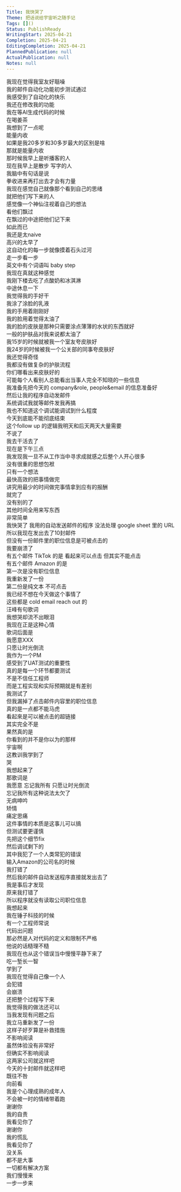 ```yaml
---
Title: 我快哭了
Theme: 把话说给宇宙听之随手记
Tags: []()
Status: PublishReady
WritingStart: 2025-04-21
Completion: 2025-04-21
EditingCompletion: 2025-04-21
PlannedPublication: null
ActualPublication: null
Notes: null
---    
```

我现在觉得我室友好聒噪    
我的邮件自动化功能初步测试通过  
我感受到了自动化的快乐    
我还在修改我的功能    
我在等AI生成代码的时候  
在喝姜茶  
我想到了一点呢  
能量内收  
如果是我20多岁和30多岁最大的区别是啥  
那就是能量内收  
那时候我早上是听播客的人  
现在我早上是散步 写字的人  
我脑中有句话是说  
拳收进来再打出去才会有力量    
我现在感觉自己就像那个看到自己的思绪  
就把他们写下来的人  
感觉像一个神仙注视着自己的想法  
看他们飘过  
在飘过的中途把他们记下来  
如此而已    
我还是太naive  
高兴的太早了  
这自动化的每一步就像摸着石头过河  
走一步看一步  
英文中有个词语叫 baby step  
我现在真就这种感觉    
我刚下楼去吃了点酸奶和冰淇淋  
中途休息一下  
我觉得我的手好干  
我涂了涂脸的乳液  
我的手用着刚刚好  
我的脸用着觉得太油了  
我的脸的皮肤是那种只需要涂点薄薄的水状的东西就好  
一般的护肤品对我来说都太油了    
我15岁的时候就被我一个室友夸皮肤好  
我24岁的时候被我一个公关部的同事夸皮肤好  
我还觉得奇怪  
我都没有做复杂的护肤流程  
你们哪看出来皮肤好的  
可能每个人看别人总能看出当事人完全不知晓的一些信息    
我准备先把今天的 company&role, people&email 的信息准备好  
然后让我的程序自动发邮件  
系统调试我就等邮件发我再搞  
我也不知道这个调试能调试到什么程度  
今天到底能不能彻底结束  
这个follow up 的逻辑我明天和后天两天大量需要  
不说了  
我去干活去了  
现在是下午三点    
我发现我一旦不从工作当中寻求成就感之后整个人开心很多  
没有很重的思想包袱  
只有一个想法  
最快高效的把事情做完  
讲究用最少的时间做完事情拿到应有的报酬  
就完了  
没有别的了  
其他时间全用来写东西  
非常简单    
我快哭了 我用的自动发送邮件的程序 没法处理 google sheet 里的 URL  
所以我现在发出去了10封邮件  
但没有一份邮件里的职位信息是可被点击的  
我要崩溃了    
有五个邮件 TikTok 的是 看起来可以点击 但其实不能点击  
有五个邮件 Amazon 的是  
第一次是没有职位信息  
我重新发了一份  
第二份是纯文本 不可点击    
我已经不想在今天做这个事情了    
这些都是 cold email reach out 的    
汪峰有句歌词  
我想哭却流不出眼泪  
我现在正是这种心情    
歌词后面是  
我愿意XXX  
只愿让时光倒流    
我作为一个PM  
感受到了UAT测试的重要性  
真的是每一个环节都要测试  
不是不信任工程师  
而是工程实现和实际预期就是有差别    
我测试了  
但我漏掉了点击邮件内容里的职位信息  
真的是一点都不能马虎  
看起來是可以被点击的超链接  
其实完全不是    
果然真的是  
你看到的并不是你以为的那样  
宇宙啊  
这教训我学到了  
哭    
我想起来了  
那歌词是  
我愿意 忘记我所有 只愿让时光倒流  
忘记我所有这种说法太欠了  
无病呻吟  
矫情    
痛定思痛  
这件事情的本质是这事儿可以搞  
但测试要更谨慎  
先把这个细节fix  
然后调试剩下的    
其中我犯了一个人类常犯的错误  
输入Amazon的公司名的时候  
我打错了  
然后我的邮件自动发送程序直接就发出去了  
我是事后才发现  
原来我打错了  
所以程序就没有读取公司职位信息    
我想起来  
我在锤子科技的时候  
有一个工程师常说  
代码出问题  
那必然是人对代码的定义和限制不严格  
他说的话糙理不糙    
我现在也从这个错误当中慢慢平静下来了  
吃一堑长一智  
学到了    
我现在觉得自己像一个人  
会犯错  
会崩溃  
还把整个过程写下来    
我觉得我的做法还可以  
当我发现有问题之后  
我立马重新发了一份  
这样子好歹算是补救措施  
不影响阅读  
虽然体验没有非常好  
但确实不影响阅读    
这两家公司就这样吧  
今天的十封邮件就这样吧  
既往不咎  
向前看    
我是个心理成熟的成年人  
不会被一时的情绪带着跑    
谢谢你  
我的自责  
我看见你了    
谢谢你  
我的慌乱  
我看见你了    
没关系  
都不是大事  
一切都有解决方案  
我们慢慢来  
一步一步来    

